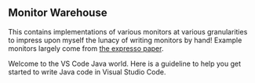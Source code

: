 ## Monitor Warehouse 

This contains implementations of various monitors at various granularities
to impress upon myself the lunacy of writing monitors by hand!
Example monitors largely come from [the expresso paper](http://kferles.github.io/docs/publications/PLDI-18.pdf).

Welcome to the VS Code Java world. Here is a guideline to help you get started to write Java code in Visual Studio Code.